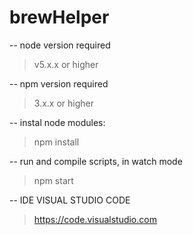 # brewHelper

-- node version required
>  v5.x.x or higher

-- npm version required
>  3.x.x or higher

-- instal node modules:
> npm install 

-- run and compile scripts,  in watch mode
> npm start

-- IDE VISUAL STUDIO CODE
> https://code.visualstudio.com